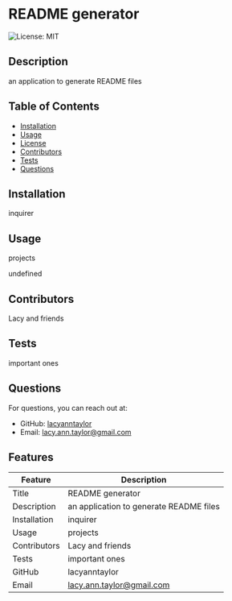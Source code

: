 
# README generator

![License: MIT](https://img.shields.io/badge/License-MIT-yellow.svg)

## Description
an application to generate README files

## Table of Contents
- [Installation](#installation)
- [Usage](#usage)
- [License](#license)
- [Contributors](#contributors)
- [Tests](#tests)
- [Questions](#questions)

## Installation
inquirer

## Usage
projects

undefined

## Contributors
Lacy and friends

## Tests
important ones

## Questions
For questions, you can reach out at:
- GitHub: [lacyanntaylor](https://github.com/lacyanntaylor)
- Email: [lacy.ann.taylor@gmail.com](mailto:lacy.ann.taylor@gmail.com)

## Features

| Feature          | Description             
|------------------|-------------------------
| Title            | README generator          
| Description      | an application to generate README files    
| Installation     | inquirer  
| Usage            | projects          
| Contributors     | Lacy and friends   
| Tests            | important ones          
| GitHub           | lacyanntaylor         
| Email            | lacy.ann.taylor@gmail.com          
  
